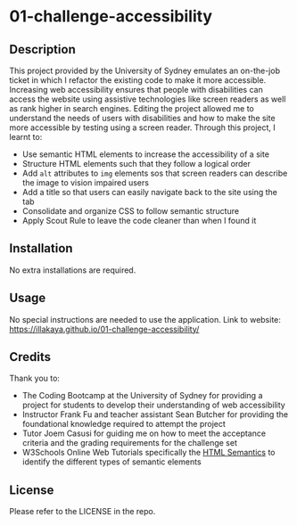 # 01-challenge-accessibility

## Description

This project provided by the University of Sydney emulates an on-the-job ticket in which I refactor the existing code to make it more accessible. Increasing web accessibility ensures that people with disabilities can access the website using assistive technologies like screen readers as well as rank higher in search engines. Editing the project allowed me to understand the needs of users with disabilities and how to make the site more accessible by testing using a screen reader. Through this project, I learnt to:

- Use semantic HTML elements to increase the accessibility of a site
- Structure HTML elements such that they follow a logical order
- Add `alt` attributes to `img` elements sos that screen readers can describe the image to vision impaired users
- Add a title so that users can easily navigate back to the site using the tab
- Consolidate and organize CSS to follow semantic structure
- Apply Scout Rule to leave the code cleaner than when I found it

## Installation

No extra installations are required.

## Usage

No special instructions are needed to use the application.
Link to website: https://illakaya.github.io/01-challenge-accessibility/

## Credits

Thank you to:
- The Coding Bootcamp at the University of Sydney for providing a project for students to develop their understanding of web accessibility
- Instructor Frank Fu and teacher assistant Sean Butcher for providing the foundational knowledge required to attempt the project
- Tutor Joem Casusi for guiding me on how to meet the acceptance criteria and the grading requirements for the challenge set
- W3Schools Online Web Tutorials specifically the [HTML Semantics](https://www.w3schools.com/html/html5_semantic_elements.asp) to identify the different types of semantic elements

## License

Please refer to the LICENSE in the repo.
